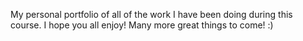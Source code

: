 My personal portfolio of all of the work I have been doing during this course. I hope you all enjoy! Many more great things to come! :)
